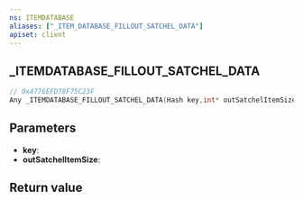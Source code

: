 ```yaml
---
ns: ITEMDATABASE
aliases: ["_ITEM_DATABASE_FILLOUT_SATCHEL_DATA"]
apiset: client
---
```

## _ITEMDATABASE_FILLOUT_SATCHEL_DATA

```c
// 0x4776EFD78F75C23F
Any _ITEMDATABASE_FILLOUT_SATCHEL_DATA(Hash key,int* outSatchelItemSize);
```


## Parameters
* **key**:
* **outSatchelItemSize**:

## Return value

